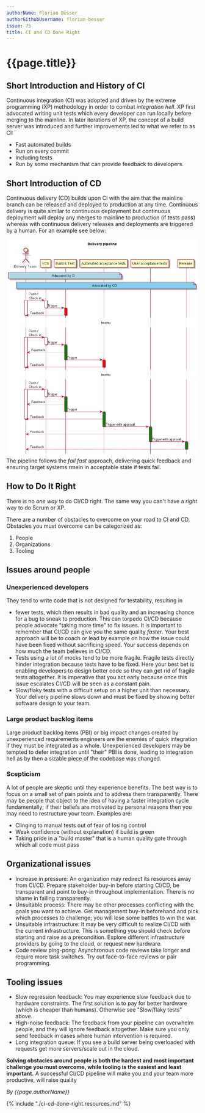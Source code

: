 ```yaml
---
authorName: Florian Besser
authorGithubUsername: florian-besser
issue: 75
title: CI and CD Done Right
---
```

# {{page.title}}

## Short Introduction and History of CI

Continuous integration (CI) was adopted and driven by the extreme programming (XP) methodology in order to combat _integration hell_. XP first advocated writing unit tests which every developer can run locally before merging to the mainline. In later iterations of XP, the concept of a build server was introduced and further improvements led to what we refer to as CI:
* Fast automated builds
* Run on every commit
* Including tests
* Run by some mechanism that can provide feedback to developers.

## Short Introduction of CD

Continuous delivery (CD) builds upon CI with the aim that the mainline branch can be released and deployed to production at any time. Continuous delivery is quite similar to continuous deployment but continuous deployment will deploy any merges to mainline to production (if tests pass) whereas with continuous delivery releases and deployments are triggered by a human. For an example see below:

![Example delivery pipeline](./ci-c-done-right/delivery-pipeline.png)
The pipeline follows the *fail fast* approach, delivering quick feedback and ensuring target systems rmein in acceptable state if tests fail.


## How to Do It Right

There is no _one way_ to do CI/CD right. The same way you can't have a _right_ way to do Scrum or XP.

There are a number of obstacles to overcome on your road to CI and CD. Obstacles you must overcome can be categorized as:
1. People
2. Organizations
3. Tooling

## Issues around people

### Unexperienced developers

They tend to write code that is not designed for testability, resulting in 
* fewer tests, which then results in bad quality and an increasing chance for a bug to sneak to production. This can torpedo CI/CD because people advocate "taking more time" to fix issues. It is important to remember that CI/CD can give you the same quality _faster_. Your best approach will be to coach or lead by example on how the issue could have been fixed without sacrificing speed. Your success depends on how much the team believes in CI/CD.
* Tests using a lot of mocks tend to be more fragile. Fragile tests directly hinder integration because tests have to be fixed. Here your best bet is enabling developers to design better code so they can get rid of fragile tests altogether. It is imperative that you act early because once this issue escalates CI/CD will be seen as a constant pain.
* Slow/flaky tests with a difficult setup on a higher unit than necessary. Your delivery pipeline slows down and must be fixed by showing better software design to your team.

### Large product backlog items

Large product backlog items (PBI) or big impact changes created by unexperienced requirements engineers are the enemies of quick integration if they must be integrated as a whole. Unexperienced developers may be tempted to defer integration until "their" PBI is done, leading to integration hell as by then a sizable piece of the codebase was changed.

### Scepticism
A lot of people are skeptic until they experience benefits. The best way is to focus on a small set of pain points and to address them transparently. There may be people that object to the idea of having a faster integration cycle fundamentally; if their beliefs are motivated by personal reasons then you may need to restructure your team. Examples are:
* Clinging to manual tests out of fear of losing control
* Weak confidence (without explanation) if build is green
* Taking pride in a "build master" that is a human quality gate through which all code must pass

## Organizational issues

* Increase in pressure: An organization may redirect its resources away from CI/CD. Prepare stakeholder buy-in before starting CI/CD, be transparent and point to buy-in throughout implementation. There is no shame in failing transparently.
* Unsuitable process: There may be other processes conflicting with the goals you want to achieve. Get management buy-in beforehand and pick which processes to challenge; you will lose some battles to win the war.
* Unsuitable infrastructure: It may be very difficult to realize CI/CD with the current infrastructure. This is something you should check before starting and raise as a precondition. Explore different infrastructure providers by going to the cloud, or request new hardware.
* Code review ping-pong: Asynchronous code reviews take longer and require more task switches. Try out face-to-face reviews or pair programming.

## Tooling issues

* Slow regression feedback: You may experience slow feedback due to hardware constraints. The first solution is to pay for better hardware (which is cheaper than humans). Otherwise see "Slow/flaky tests" above.
* High-noise feedback: The feedback from your pipeline can overwhelm people, and they will ignore feedback altogether. Make sure you only send feedback in cases where human intervention is required.
* Long integration queue: If you see a build server being overloaded with requests get more servers/scale out in the cloud.

**Solving obstacles around people is both the hardest and most important challenge you must overcome, while tooling is the easiest and least important.**
A successful CI/CD pipeline will make you and your team more productive, will raise quality

*By {{page.authorName}}*

{% include "./ci-cd-done-right.resources.md" %}